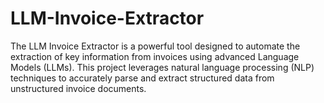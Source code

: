 # LLM-Invoice-Extractor
The LLM Invoice Extractor is a powerful tool designed to automate the extraction of key information from invoices using advanced Language Models (LLMs). This project leverages natural language processing (NLP) techniques to accurately parse and extract structured data from unstructured invoice documents.
